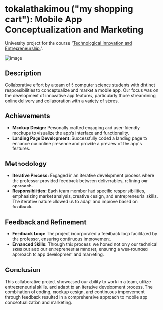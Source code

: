 # tokalathakimou ("my shopping cart"): Mobile App Conceptualization and Marketing

University project for the course "[Technological Innovation and Entrepreneurship.](https://www.dept.aueb.gr/el/cs/courses/3584)".
 
![image](https://github.com/panagiotou99/tokalathakimou/assets/53258725/588dc444-e37f-4a55-9fc4-d153b4688cc9)

## Description
Collaborative effort by a team of 5 computer science students with distinct responsibilities to conceptualize and market a mobile app. Our focus was on the development of innovative app features, particularly those streamlining online delivery and collaboration with a variety of stores.

## Achievements
- **Mockup Design:** Personally crafted engaging and user-friendly mockups to visualize the app's interface and functionality.
- **Landing Page Development:** Successfully coded a landing page to enhance our online presence and provide a preview of the app's features.

## Methodology
- **Iterative Process:** Engaged in an iterative development process where the professor provided feedback between deliverables, refining our approach.
- **Responsibilities:** Each team member had specific responsibilities, emphasizing market analysis, creative design, and entrepreneurial skills. The iterative nature allowed us to adapt and improve based on feedback.

## Feedback and Refinement
- **Feedback Loop:** The project incorporated a feedback loop facilitated by the professor, ensuring continuous improvement.
- **Enhanced Skills:** Through this process, we honed not only our technical skills but also our entrepreneurial mindset, ensuring a well-rounded approach to app development and marketing.

## Conclusion
This collaborative project showcased our ability to work in a team, utilize entrepreneurial skills, and adapt to an iterative development process. The combination of coding, mockup design, and continuous improvement through feedback resulted in a comprehensive approach to mobile app conceptualization and marketing. 
